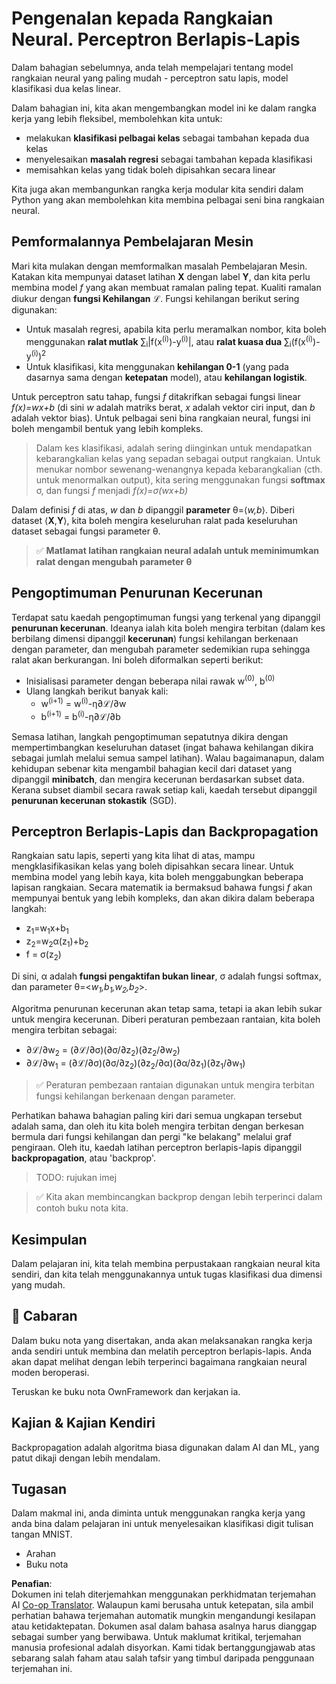 <!--
CO_OP_TRANSLATOR_METADATA:
{
  "original_hash": "df98b2c59f87d8543135301e87969f70",
  "translation_date": "2025-05-20T02:24:05+00:00",
  "source_file": "15-rag-and-vector-databases/data/own_framework.md",
  "language_code": "ms"
}
-->
# Pengenalan kepada Rangkaian Neural. Perceptron Berlapis-Lapis

Dalam bahagian sebelumnya, anda telah mempelajari tentang model rangkaian neural yang paling mudah - perceptron satu lapis, model klasifikasi dua kelas linear.

Dalam bahagian ini, kita akan mengembangkan model ini ke dalam rangka kerja yang lebih fleksibel, membolehkan kita untuk:

* melakukan **klasifikasi pelbagai kelas** sebagai tambahan kepada dua kelas
* menyelesaikan **masalah regresi** sebagai tambahan kepada klasifikasi
* memisahkan kelas yang tidak boleh dipisahkan secara linear

Kita juga akan membangunkan rangka kerja modular kita sendiri dalam Python yang akan membolehkan kita membina pelbagai seni bina rangkaian neural.

## Pemformalannya Pembelajaran Mesin

Mari kita mulakan dengan memformalkan masalah Pembelajaran Mesin. Katakan kita mempunyai dataset latihan **X** dengan label **Y**, dan kita perlu membina model *f* yang akan membuat ramalan paling tepat. Kualiti ramalan diukur dengan **fungsi Kehilangan** ℒ. Fungsi kehilangan berikut sering digunakan:

* Untuk masalah regresi, apabila kita perlu meramalkan nombor, kita boleh menggunakan **ralat mutlak** ∑<sub>i</sub>|f(x<sup>(i)</sup>)-y<sup>(i)</sup>|, atau **ralat kuasa dua** ∑<sub>i</sub>(f(x<sup>(i)</sup>)-y<sup>(i)</sup>)<sup>2</sup>
* Untuk klasifikasi, kita menggunakan **kehilangan 0-1** (yang pada dasarnya sama dengan **ketepatan** model), atau **kehilangan logistik**.

Untuk perceptron satu tahap, fungsi *f* ditakrifkan sebagai fungsi linear *f(x)=wx+b* (di sini *w* adalah matriks berat, *x* adalah vektor ciri input, dan *b* adalah vektor bias). Untuk pelbagai seni bina rangkaian neural, fungsi ini boleh mengambil bentuk yang lebih kompleks.

> Dalam kes klasifikasi, adalah sering diinginkan untuk mendapatkan kebarangkalian kelas yang sepadan sebagai output rangkaian. Untuk menukar nombor sewenang-wenangnya kepada kebarangkalian (cth. untuk menormalkan output), kita sering menggunakan fungsi **softmax** σ, dan fungsi *f* menjadi *f(x)=σ(wx+b)*

Dalam definisi *f* di atas, *w* dan *b* dipanggil **parameter** θ=⟨*w,b*⟩. Diberi dataset ⟨**X**,**Y**⟩, kita boleh mengira keseluruhan ralat pada keseluruhan dataset sebagai fungsi parameter θ.

> ✅ **Matlamat latihan rangkaian neural adalah untuk meminimumkan ralat dengan mengubah parameter θ**

## Pengoptimuman Penurunan Kecerunan

Terdapat satu kaedah pengoptimuman fungsi yang terkenal yang dipanggil **penurunan kecerunan**. Ideanya ialah kita boleh mengira terbitan (dalam kes berbilang dimensi dipanggil **kecerunan**) fungsi kehilangan berkenaan dengan parameter, dan mengubah parameter sedemikian rupa sehingga ralat akan berkurangan. Ini boleh diformalkan seperti berikut:

* Inisialisasi parameter dengan beberapa nilai rawak w<sup>(0)</sup>, b<sup>(0)</sup>
* Ulang langkah berikut banyak kali:
    - w<sup>(i+1)</sup> = w<sup>(i)</sup>-η∂ℒ/∂w
    - b<sup>(i+1)</sup> = b<sup>(i)</sup>-η∂ℒ/∂b

Semasa latihan, langkah pengoptimuman sepatutnya dikira dengan mempertimbangkan keseluruhan dataset (ingat bahawa kehilangan dikira sebagai jumlah melalui semua sampel latihan). Walau bagaimanapun, dalam kehidupan sebenar kita mengambil bahagian kecil dari dataset yang dipanggil **minibatch**, dan mengira kecerunan berdasarkan subset data. Kerana subset diambil secara rawak setiap kali, kaedah tersebut dipanggil **penurunan kecerunan stokastik** (SGD).

## Perceptron Berlapis-Lapis dan Backpropagation

Rangkaian satu lapis, seperti yang kita lihat di atas, mampu mengklasifikasikan kelas yang boleh dipisahkan secara linear. Untuk membina model yang lebih kaya, kita boleh menggabungkan beberapa lapisan rangkaian. Secara matematik ia bermaksud bahawa fungsi *f* akan mempunyai bentuk yang lebih kompleks, dan akan dikira dalam beberapa langkah:
* z<sub>1</sub>=w<sub>1</sub>x+b<sub>1</sub>
* z<sub>2</sub>=w<sub>2</sub>α(z<sub>1</sub>)+b<sub>2</sub>
* f = σ(z<sub>2</sub>)

Di sini, α adalah **fungsi pengaktifan bukan linear**, σ adalah fungsi softmax, dan parameter θ=<*w<sub>1</sub>,b<sub>1</sub>,w<sub>2</sub>,b<sub>2</sub>*>.

Algoritma penurunan kecerunan akan tetap sama, tetapi ia akan lebih sukar untuk mengira kecerunan. Diberi peraturan pembezaan rantaian, kita boleh mengira terbitan sebagai:

* ∂ℒ/∂w<sub>2</sub> = (∂ℒ/∂σ)(∂σ/∂z<sub>2</sub>)(∂z<sub>2</sub>/∂w<sub>2</sub>)
* ∂ℒ/∂w<sub>1</sub> = (∂ℒ/∂σ)(∂σ/∂z<sub>2</sub>)(∂z<sub>2</sub>/∂α)(∂α/∂z<sub>1</sub>)(∂z<sub>1</sub>/∂w<sub>1</sub>)

> ✅ Peraturan pembezaan rantaian digunakan untuk mengira terbitan fungsi kehilangan berkenaan dengan parameter.

Perhatikan bahawa bahagian paling kiri dari semua ungkapan tersebut adalah sama, dan oleh itu kita boleh mengira terbitan dengan berkesan bermula dari fungsi kehilangan dan pergi "ke belakang" melalui graf pengiraan. Oleh itu, kaedah latihan perceptron berlapis-lapis dipanggil **backpropagation**, atau 'backprop'.

> TODO: rujukan imej

> ✅ Kita akan membincangkan backprop dengan lebih terperinci dalam contoh buku nota kita.

## Kesimpulan

Dalam pelajaran ini, kita telah membina perpustakaan rangkaian neural kita sendiri, dan kita telah menggunakannya untuk tugas klasifikasi dua dimensi yang mudah.

## 🚀 Cabaran

Dalam buku nota yang disertakan, anda akan melaksanakan rangka kerja anda sendiri untuk membina dan melatih perceptron berlapis-lapis. Anda akan dapat melihat dengan lebih terperinci bagaimana rangkaian neural moden beroperasi.

Teruskan ke buku nota OwnFramework dan kerjakan ia.

## Kajian & Kajian Kendiri

Backpropagation adalah algoritma biasa digunakan dalam AI dan ML, yang patut dikaji dengan lebih mendalam.

## Tugasan

Dalam makmal ini, anda diminta untuk menggunakan rangka kerja yang anda bina dalam pelajaran ini untuk menyelesaikan klasifikasi digit tulisan tangan MNIST.

* Arahan
* Buku nota

**Penafian**:  
Dokumen ini telah diterjemahkan menggunakan perkhidmatan terjemahan AI [Co-op Translator](https://github.com/Azure/co-op-translator). Walaupun kami berusaha untuk ketepatan, sila ambil perhatian bahawa terjemahan automatik mungkin mengandungi kesilapan atau ketidaktepatan. Dokumen asal dalam bahasa asalnya harus dianggap sebagai sumber yang berwibawa. Untuk maklumat kritikal, terjemahan manusia profesional adalah disyorkan. Kami tidak bertanggungjawab atas sebarang salah faham atau salah tafsir yang timbul daripada penggunaan terjemahan ini.